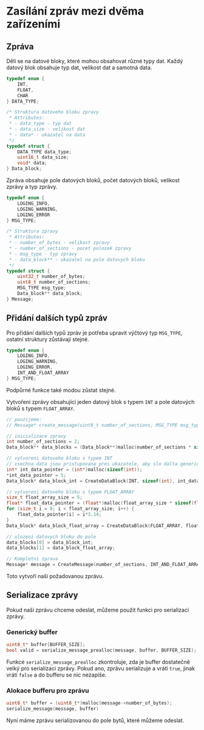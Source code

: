 # Zasílání zpráv mezi dvěma zařízeními

## Zpráva

Dělí se na datové bloky, které mohou obsahovat různé typy dat. Každý datový blok obsahuje typ dat, velikost dat a samotná data. 

```C
typedef enum { 
    INT, 
    FLOAT, 
    CHAR 
} DATA_TYPE;

/* Struktura datoveho bloku zpravy
 * Attributes:
 * - data_type - typ dat
 * - data_size - velikost dat
 * - data* - ukazatel na data
 */
typedef struct {
    DATA_TYPE data_type;
    uint16_t data_size;
    void* data;
} Data_block;
```

Zpráva obsahuje pole datových bloků, počet datových bloků, velikost zprávy a typ zprávy.

```C
typedef enum { 
    LOGING_INFO, 
    LOGING_WARNING, 
    LOGING_ERROR 
} MSG_TYPE;

/* Struktura zpravy
 * Attributes:
 * - number_of_bytes - velikost zpravy
 * - number_of_sections - pocet polozek zpravy
 * - msg_type - typ zpravy
 * - data_block** - ukazatel na pole datovych bloku
 */
typedef struct {
    uint32_t number_of_bytes;
    uint8_t number_of_sections;
    MSG_TYPE msg_type;
    Data_block** data_block;
} Message;
```

## Přidání dalších typů zpráv

Pro přidání dalších typů zpráv je potřeba upravit výčtový typ `MSG_TYPE`, ostatní struktury zůstávají stejné. 

```C
typedef enum { 
    LOGING_INFO, 
    LOGING_WARNING, 
    LOGING_ERROR,
    INT_AND_FLOAT_ARRAY
} MSG_TYPE;
```

Podpůrné funkce také modou zůstat stejné.

Vytvoření zprávy obsahující jeden datový blok s typem `INT` a pole datových bloků s typem `FLOAT_ARRAY`.
```C
// pouzijeme:
// Message* create_message(uint8_t number_of_sections, MSG_TYPE msg_type, Data_block** data_blocks);

// inicializace zpravy
int number_of_sections = 2;
Data_block** data_blocks = (Data_block**)malloc(number_of_sections * sizeof(Data_block*));

// vytvoreni datoveho bloku s typem INT
// vsechna data jsou pristupovana pres ukazatele, aby slo dalta genericky od-alokovat
int* int_data_pointer = (int*)malloc(sizeof(int));
*int_data_pointer = 5;
Data_block* data_block_int = CreateDataBlock(INT, sizeof(int), int_data_pointer);

// vytvoreni datoveho bloku s typem FLOAT_ARRAY
size_t float_array_size = 5;
float* float_data_pointer = (float*)malloc(float_array_size * sizeof(float));
for (size_t i = 0; i < float_array_size; i++) {
    float_data_pointer[i] = i*3.14;
}
Data_block* data_block_float_array = CreateDataBlock(FLOAT_ARRAY, float_array_size * sizeof(float), float_data_pointer);

// ulozeni datovych bloku do pole
data_blocks[0] = data_block_int;
data_blocks[1] = data_block_float_array;

// Kompletni zprava
Message* message = CreateMessage(number_of_sections, INT_AND_FLOAT_ARRAY, data_blocks);
```

Toto vytvoří naší požadovanou zprávu. 

## Serializace zprávy
Pokud naší zprávu chceme odeslat, můžeme použít funkci pro serializaci zprávy.


### Generický buffer
```C
uint8_t* buffer[BUFFER_SIZE];
bool valid = serialize_message_prealloc(message, buffer, BUFFER_SIZE);
```

Funkce `serialize_message_prealloc` zkontroluje, zda je buffer dostatečně velký pro serializaci zprávy. Pokud ano, zprávu serializuje a vrátí `true`, jinak vrátí `false` a do bufferu se nic nezapíše.

### Alokace bufferu pro zprávu
```C
uint8_t* buffer = (uint8_t*)malloc(message->number_of_bytes);
serialize_message(message, buffer) 
```

Nyní máme zprávu serializovanou do pole bytů, které můžeme odeslat.
